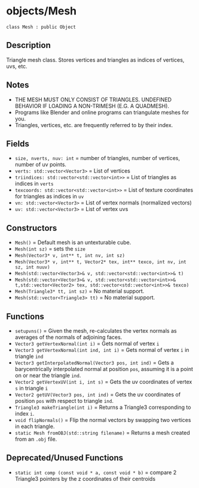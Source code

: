 # objects/Mesh

`class Mesh : public Object`

## Description

Triangle mesh class. Stores vertices and triangles as indices of vertices, uvs, etc.

## Notes

- THE MESH MUST ONLY CONSIST OF TRIANGLES. UNDEFINED BEHAVIOR IF LOADING A NON-TRIMESH (E.G. A QUADMESH).
- Programs like Blender and online programs can triangulate meshes for you.
- Triangles, vertices, etc. are frequently referred to by their index.

## Fields

- `size, nverts, nuv: int` = number of triangles, number of vertices, number of uv points.
- `verts: std::vector<Vector3>` = List of vertices
- `triindices: std::vector<std::vector<int>>` = List of triangles as indices in `verts`
- `texcoords: std::vector<std::vector<int>>` = List of texture coordinates for triangles as indices in `uv`
- `vn: std::vector<Vector3>` = List of vertex normals (normalized vectors)
- `uv: std::vector<Vector3>` = List of vertex uvs

## Constructors

- `Mesh()` = Default mesh is an untexturable cube.
- `Mesh(int sz)` = sets the `size`
- `Mesh(Vector3* v, int** t, int nv, int sz)`
- `Mesh(Vector3* v, int** t, Vector2* tex, int** texco, int nv, int sz, int nuuv)`
- `Mesh(std::vector<Vector3>& v, std::vector<std::vector<int>>& t)`
- `Mesh(std::vector<Vector3>& v, std::vector<std::vector<int>>& t,std::vector<Vector2> tex, std::vector<std::vector<int>>& texco)`
- `Mesh(Triangle3* tt, int sz)` = No material support.
- `Mesh(std::vector<Triangle3> tt)` = No material support.

## Functions

- `setupvns()` = Given the mesh, re-calculates the vertex normals as averages of the normals of adjoining faces. 
- `Vector3 getVertexNormal(int i)` = Gets normal of vertex `i`
- `Vector3 getVertexNormal(int ind, int i)` = Gets normal of vertex `i` in triangle `ind`
- `Vector3 getInterpolatedNormal(Vector3 pos, int ind)` = Gets a barycentrically interpolated normal at position `pos`, assuming it is a point on or near the triangle `ind`.
- `Vector2 getVertexUV(int i, int s)` = Gets the uv coordinates of vertex `s` in triangle `i`
- `Vector2 getUV(Vector3 pos, int ind)` = Gets the uv coordinates of position `pos` with respect to triangle `ind`.
- `Triangle3 makeTriangle(int i)` = Returns a Triangle3 corresponding to index `i`.
- `void flipNormals()` = Flip the normal vectors by swapping two vertices in each triangle.
- `static Mesh fromOBJ(std::string filename)` = Returns a mesh created from an `.obj` file.

## Deprecated/Unused Functions

- `static int comp (const void * a, const void * b)` = compare 2 Triangle3 pointers by the z coordinates of their centroids